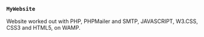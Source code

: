 ### `MyWebsite`
Website worked out with PHP, PHPMailer and SMTP, JAVASCRIPT, W3.CSS, CSS3 and HTML5, on WAMP.


